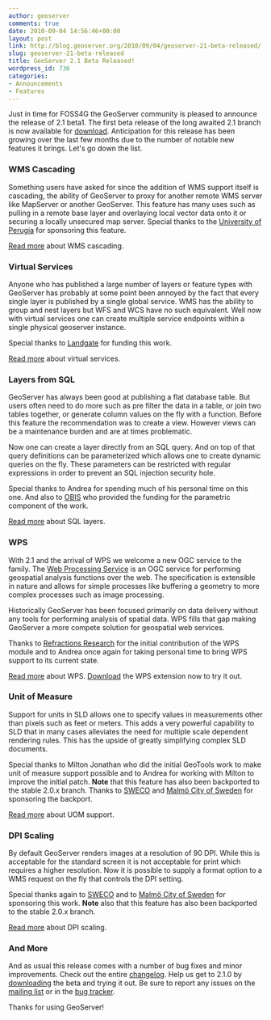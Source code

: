```yaml
---
author: geoserver
comments: true
date: 2010-09-04 14:56:46+00:00
layout: post
link: http://blog.geoserver.org/2010/09/04/geoserver-21-beta-released/
slug: geoserver-21-beta-released
title: GeoServer 2.1 Beta Released!
wordpress_id: 736
categories:
- Announcements
- Features
---
```


Just in time for FOSS4G the GeoServer community is pleased to announce the release of 2.1 beta1. The first beta release of the long awaited 2.1 branch is now available for [download](http://geoserver.org/display/GEOS/GeoServer+2.1-beta1). Anticipation for this release has been growing over the last few months due to the number of notable new features it brings. Let's go down the list.



### WMS Cascading



Something users have asked for since the addition of WMS support itself is cascading, the ability of GeoServer to proxy for another remote WMS server like MapServer or another GeoServer. This feature has many uses such as pulling in a remote base layer and overlaying local vector data onto it or securing a locally unsecured map server. Special thanks to the [University of Perugia](http://www.unipg.it/) for sponsoring this feature.

[Read more](http://geoserver.org/display/GEOS/GSIP+47+-+WMS+cascading) about WMS cascading.



### Virtual Services



Anyone who has published a large number of layers or feature types with GeoServer has probably at some point been annoyed by the fact that every single layer is published by a single global service. WMS has the ability to group and nest layers but WFS and WCS have no such equivalent. Well now with virtual services one can create multiple service endpoints within a single physical geoserver instance.

Special thanks to [Landgate](http://www.landgate.wa.gov.au) for funding this work.

[Read more](http://docs.geoserver.org/latest/en/user/services/virtual-services.html) about virtual services.



### Layers from SQL



GeoServer has always been good at publishing a flat database table. But users often need to do more such as pre filter the data in a table, or join two tables together, or generate column values on the fly with a function. Before this feature the recommendation was to create a view. However views can be a maintenance burden and are at times problematic.

Now one can create a layer directly from an SQL query. And on top of that query definitions can be parameterized which allows one to create dynamic queries on the fly. These parameters can be restricted with regular expressions in order to prevent an SQL injection security hole.

Special thanks to Andrea for spending much of his personal time on this one. And also to [OBIS](http://www.iobis.org/) who provided the funding for the parametric component of the work.

[Read more](http://gridlock.openplans.org/geoserver/trunk/doc/en/user/data/sqlview.html) about SQL layers.



### WPS



With 2.1 and the arrival of WPS we welcome a new OGC service to the family. The [Web Processing Service](http://www.opengeospatial.org/standards/wps) is an OGC service for performing geospatial analysis functions over the web. The specification is extensible in nature and allows for simple processes like buffering a geometry to more complex processes such as image processing.

Historically GeoServer has been focused primarily on data delivery without any tools for performing analysis of spatial data. WPS fills that gap making GeoServer a more compete solution for geospatial web services.

Thanks to [Refractions Research](http://www.refractions.net/) for the initial contribution of the WPS module and to Andrea once again for taking personal time to bring WPS support to its current state.

[Read more](http://geoserver.org/display/GEOSDOC/4.+WPS+-+Web+Processing+Service) about WPS. [Download](http://sourceforge.net/projects/geoserver/files/GeoServer%20Extensions/2.1-beta1/geoserver-2.1-beta1-wps-plugin.zip/download) the WPS extension now to try it out.



### Unit of Measure



Support for units in SLD allows one to specify values in measurements other than pixels such as feet or meters. This adds a very powerful capability to SLD that in many cases alleviates the need for multiple scale dependent rendering rules. This has the upside of greatly simplifying complex SLD documents.

Special thanks to Milton Jonathan who did the initial GeoTools work to make unit of measure support possible and to Andrea for working with Milton to improve the initial patch.  **Note** that this feature has also been backported to the stable 2.0.x branch. Thanks to [SWECO](http://www.swecogroup.com/en/enswecose/) and [Malmö City of Sweden](http://www.malmo.se/) for sponsoring the backport.

[Read more](http://docs.geoserver.org/latest/en/user/styling/sld-extensions/uom.html) about UOM support.



### DPI Scaling



By default GeoServer renders images at a resolution of 90 DPI. While this is acceptable for the standard screen it is not acceptable for print which requires a higher resolution. Now it is possible to supply a format option to a WMS request on the fly that controls the DPI setting.

Special thanks again to [SWECO](http://www.swecogroup.com/en/enswecose/) and to [Malmö City of Sweden](http://www.malmo.se/) for sponsoring this work. **Note** also that this feature has also been backported to the stable 2.0.x branch.

[Read more](http://docs.geoserver.org/latest/en/user/services/wms/vendor.html#format-options) about DPI scaling.



### And More



And as usual this release comes with a number of bug fixes and minor improvements. Check out the entire [changelog](http://jira.codehaus.org/secure/ReleaseNote.jspa?projectId=10311&version=15082). Help us get to 2.1.0 by [downloading](http://geoserver.org/display/GEOS/GeoServer+2.1-beta1) the beta and trying it out. Be sure to report any issues on the [mailing list](https://lists.sourceforge.net/lists/listinfo/geoserver-users) or in the [bug tracker](http://jira.codehaus.org/browse/GEOS).

Thanks for using GeoServer!
